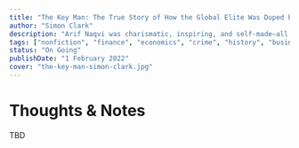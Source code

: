 ```yaml
---
title: "The Key Man: The True Story of How the Global Elite Was Duped by a Capitalist Fairy Tale"
author: "Simon Clark"
description: "Arif Naqvi was charismatic, inspiring, and self-made—all the qualities of a successful business leader. The founder of Abraaj, a Dubai-based private-equity firm, Naqvi was the Key Man to the global elite searching for impact investments to make money and do good. In April 2019—Naqvi was arrested on charges of fraud and racketeering, and faces up to 291 years in jail. "
tags: ["nonfiction", "finance", "economics", "crime", "history", "business"]
status: "On Going"
publishDate: "1 February 2022"
cover: "the-key-man-simon-clark.jpg"
---
```


# Thoughts & Notes

TBD
